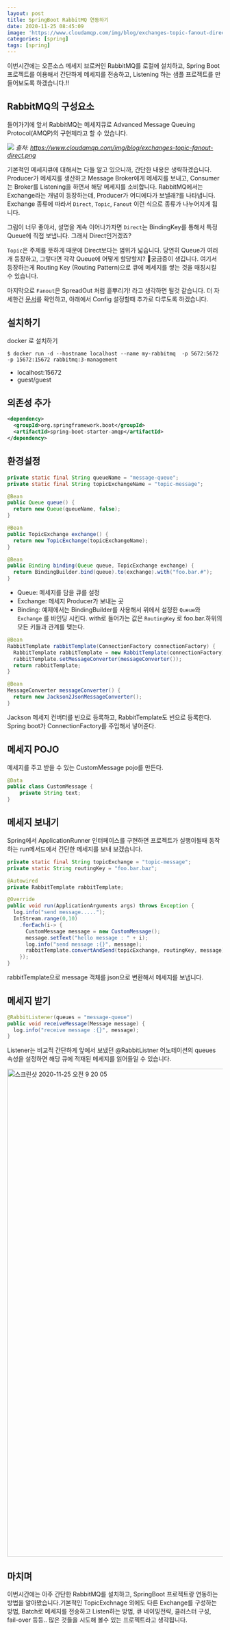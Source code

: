 ```yaml
---
layout: post
title: SpringBoot RabbitMQ 연동하기
date: 2020-11-25 08:45:09
image: 'https://www.cloudamqp.com/img/blog/exchanges-topic-fanout-direct.png'
categories: [spring]
tags: [spring]
---
```


이번시간에는 오픈소스 메세지 브로커인 RabbitMQ를 로컬에 설치하고, Spring Boot 프로젝트를 이용해서 간단하게 메세지를 전송하고, Listening 하는 샘플 프로젝트를 만들어보도록 하겠습니다.!!

<!-- more -->

## RabbitMQ의 구성요소
들어가기에 앞서 RabbitMQ는 메세지큐로 Advanced Message Queuing Protocol(AMQP)의 구현체라고 할 수 있습니다. 

![](https://www.cloudamqp.com/img/blog/exchanges-topic-fanout-direct.png)
*출처: https://www.cloudamqp.com/img/blog/exchanges-topic-fanout-direct.png*

기본적인 메세지큐에 대해서는 다들 알고 있으니까, 간단한 내용은 생략하겠습니다. Producer가 메세지를 생산하고 Message Broker에게 메세지를 보내고, Consumer는 Broker를 Listening을 하면서 해당 메세지를 소비합니다. RabbitMQ에서는 Exchange라는 개념이 등장하는데, Producer가 어디에다가 보낼래?를 나타냅니다. Exchange 종류에 따라서 `Direct`, `Topic`, `Fanout` 이런 식으로 종류가 나누어지게 됩니다. 

그림이 너무 좋아서, 설명을 계속 이어나가자면 `Direct`는 BindingKey를 통해서 특정 Queue에 직접 보냅니다. 그래서 Direct인거겠죠? 

`Topic`은 주제를 뜻하게 때문에 Direct보다는 범위가 넓습니다. 당연히 Queue가 여러개 등장하고, 그렇다면 각각 Queue에 어떻게 할당할지? 🤔궁금증이 생깁니다. 여기서 등장하는게 Routing Key (Routing Pattern)으로 큐에 메세지를 쌓는 것을 매칭시킬 수 있습니다. 

마지막으로 `Fanout`은 SpreadOut 처럼 흩뿌리기! 라고 생각하면 될것 같습니다. 더 자세한건 [문서](https://docs.spring.io/spring-amqp/docs/2.3.2-SNAPSHOT/reference/html/#exchange)를 확인하고, 아래에서 Config 설정할때 추가로 다루도록 하겠습니다.



## 설치하기

docker 로 설치하기

```shell
$ docker run -d --hostname localhost --name my-rabbitmq  -p 5672:5672 -p 15672:15672 rabbitmq:3-management
```

- localhost:15672
- guest/guest



## 의존성 추가

```xml
<dependency>
  <groupId>org.springframework.boot</groupId>
  <artifactId>spring-boot-starter-amqp</artifactId>
</dependency>
```



## 환경설정

```java
private static final String queueName = "message-queue";
private static final String topicExchangeName = "topic-message";

@Bean
public Queue queue() {
  return new Queue(queueName, false);
}

@Bean
public TopicExchange exchange() {
  return new TopicExchange(topicExchangeName);
}

@Bean
public Binding binding(Queue queue, TopicExchange exchange) {
  return BindingBuilder.bind(queue).to(exchange).with("foo.bar.#");
}
```

- Queue: 메세지를 담을 큐를 설정
- Exchange: 메세지 Producer가 보내는 곳
- Binding: 예제에서는 BindingBuilder를 사용해서 위에서 설정한 `Queue`와 `Exchange` 를 바인딩 시킨다. with로 들어가는 값은 `RoutingKey` 로 foo.bar.하위의 모든 키들과 관계를 맺는다.



```java
@Bean
RabbitTemplate rabbitTemplate(ConnectionFactory connectionFactory) {
  RabbitTemplate rabbitTemplate = new RabbitTemplate(connectionFactory);
  rabbitTemplate.setMessageConverter(messageConverter());
  return rabbitTemplate;
}

@Bean
MessageConverter messageConverter() {
  return new Jackson2JsonMessageConverter();
}
```

Jackson 메세지 컨버터를 빈으로 등록하고, RabbitTemplate도 빈으로 등록한다. Spring boot가 ConnectionFactory를 주입해서 넣어준다. 



## 메세지 POJO

메세지를 주고 받을 수 있는 CustomMessage pojo를 만든다.

```java
@Data
public class CustomMessage {
    private String text;
}
```



## 메세지 보내기 

Spring에서 ApplicationRunner 인터페이스를 구현하면 프로젝트가 실행이될때 동작하는 run메서드에서 간단한 메세지를 보내 보겠습니다. 

```java
private static final String topicExchange = "topic-message";
private static String routingKey = "foo.bar.baz";

@Autowired
private RabbitTemplate rabbitTemplate;

@Override
public void run(ApplicationArguments args) throws Exception {
  log.info("send message.....");
  IntStream.range(0,10)
    .forEach(i-> {
      CustomMessage message = new CustomMessage();
      message.setText("hello message : " + i);
      log.info("send message :{}", message);
      rabbitTemplate.convertAndSend(topicExchange, routingKey, message);
	});
}
```

rabbitTemplate으로 message 객체를 json으로 변환해서 메세지를 보냅니다. 



## 메세지 받기

```java
@RabbitListener(queues = "message-queue")
public void receiveMessage(Message message) {
  log.info("receive message :{}", message);
}
```

Listener는 비교적 간단하게 앞에서 보냈던 @RabbitListner 어노테이션의 queues 속성을 설정하면 해당 큐에 적재된 메세지를 읽어들일 수 있습니다. 

<img width="1137" alt="스크린샷 2020-11-25 오전 9 20 05" src="https://user-images.githubusercontent.com/28615416/100166175-6de20800-2eff-11eb-8c80-b7029e8c402f.png">



## 마치며

이번시간에는 아주 간단한 RabbitMQ를 설치하고, SpringBoot 프로젝트랑 연동하는 방법을 알아봤습니다.기본적인 TopicExchnage 외에도 다른 Exchange를 구성하는 방법, Batch로 메세지를 전송하고 Listen하는 방법, 큐 네이밍전략, 클러스터 구성, fail-over 등등.. 많은 것들을 시도해 볼수 있는 프로젝트라고 생각됩니다.

